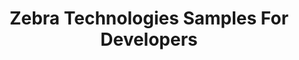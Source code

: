 ---
publish: false
title: Zebra Technologies Samples For Developers
layout: list-products.html
products:
  - title: EMDK For Android
    description: Java sample projects using EMDK API's, Data Capture, Profile Manager, etc.
    url: samples/emdk-for-android/4-0
    image: http://lorempixel.com/200/200/business/
    versions:
      - url: samples/emdk-for-android/4-0
        menu: "4.0"
      - url: samples/emdk-for-android/3-1
        menu: "3.1"
  - title: EMDK For Xamarin
    description: C# Xamarin sample projects using EMDK API's, Data Capture, Profile Manager, etc.
    url: samples/emdk-for-xamarin/1-0
    image: http://lorempixel.com/200/200/people/
    versions:
      - url: samples/emdk-for-xamarin/1-0
        menu: "1.0"

---